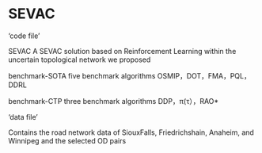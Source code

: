 # SEVAC

‘code file’


SEVAC  A SEVAC solution based on Reinforcement Learning within the uncertain topological network we proposed

benchmark-SOTA   five benchmark algorithms OSMIP，DOT，FMA，PQL，DDRL

benchmark-CTP    three benchmark algorithms DDP，π(τ），RAO*

‘data file’


Contains the road network data of SiouxFalls, Friedrichshain, Anaheim, and Winnipeg and the selected OD pairs
